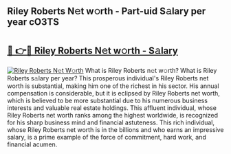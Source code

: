 ## Riley Roberts N𝚎t w𝚘rth - Part-uid S𝚊lary per year cO3TS

# <h2><a href="http://gc4qj4q.nevu.top/?p=Riley+Roberts">🔗 👉🔴 Riley Roberts N𝚎t w𝚘rth - S𝚊lary</a></h2>

[![Riley Roberts N𝚎t W𝚘rth](https://i.imgur.com/Oavwk0R.jpeg)](http://gc4qj4q.nevu.top/?p=Riley+Roberts)
What is Riley Roberts n𝚎t w𝚘rth? What is Riley Roberts s𝚊lary per year?
This prosperous individual's Riley Roberts net worth is substantial, making him one of the richest in his sector. His annual compensation is considerable, but it is eclipsed by Riley Roberts net worth, which is believed to be more substantial due to his numerous business interests and valuable real estate holdings. This affluent individual, whose Riley Roberts net worth ranks among the highest worldwide, is recognized for his sharp business mind and financial astuteness. This rich individual, whose Riley Roberts net worth is in the billions and who earns an impressive salary, is a prime example of the force of commitment, hard work, and financial acumen.
